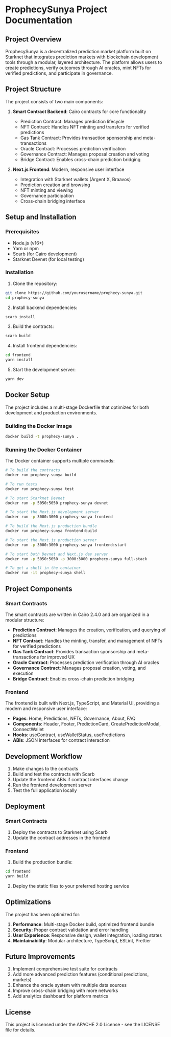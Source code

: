 # ProphecySunya Project Documentation

## Project Overview

ProphecySunya is a decentralized prediction market platform built on Starknet that integrates prediction markets with blockchain development tools through a modular, layered architecture. The platform allows users to create predictions, verify outcomes through AI oracles, mint NFTs for verified predictions, and participate in governance.

## Project Structure

The project consists of two main components:

1. **Smart Contract Backend**: Cairo contracts for core functionality
   - Prediction Contract: Manages prediction lifecycle
   - NFT Contract: Handles NFT minting and transfers for verified predictions
   - Gas Tank Contract: Provides transaction sponsorship and meta-transactions
   - Oracle Contract: Processes prediction verification
   - Governance Contract: Manages proposal creation and voting
   - Bridge Contract: Enables cross-chain prediction bridging

2. **Next.js Frontend**: Modern, responsive user interface
   - Integration with Starknet wallets (Argent X, Braavos)
   - Prediction creation and browsing
   - NFT minting and viewing
   - Governance participation
   - Cross-chain bridging interface

## Setup and Installation

### Prerequisites

- Node.js (v16+)
- Yarn or npm
- Scarb (for Cairo development)
- Starknet Devnet (for local testing)

### Installation

1. Clone the repository:
```bash
git clone https://github.com/yourusername/prophecy-sunya.git
cd prophecy-sunya
```

2. Install backend dependencies:
```bash
scarb install
```

3. Build the contracts:
```bash
scarb build
```

4. Install frontend dependencies:
```bash
cd frontend
yarn install
```

5. Start the development server:
```bash
yarn dev
```

## Docker Setup

The project includes a multi-stage Dockerfile that optimizes for both development and production environments.

### Building the Docker Image

```bash
docker build -t prophecy-sunya .
```

### Running the Docker Container

The Docker container supports multiple commands:

```bash
# To build the contracts
docker run prophecy-sunya build

# To run tests
docker run prophecy-sunya test

# To start Starknet Devnet
docker run -p 5050:5050 prophecy-sunya devnet

# To start the Next.js development server
docker run -p 3000:3000 prophecy-sunya frontend

# To build the Next.js production bundle
docker run prophecy-sunya frontend:build

# To start the Next.js production server
docker run -p 3000:3000 prophecy-sunya frontend:start

# To start both Devnet and Next.js dev server
docker run -p 5050:5050 -p 3000:3000 prophecy-sunya full-stack

# To get a shell in the container
docker run -it prophecy-sunya shell
```

## Project Components

### Smart Contracts

The smart contracts are written in Cairo 2.4.0 and are organized in a modular structure:

- **Prediction Contract**: Manages the creation, verification, and querying of predictions
- **NFT Contract**: Handles the minting, transfer, and management of NFTs for verified predictions
- **Gas Tank Contract**: Provides transaction sponsorship and meta-transactions for improved UX
- **Oracle Contract**: Processes prediction verification through AI oracles
- **Governance Contract**: Manages proposal creation, voting, and execution
- **Bridge Contract**: Enables cross-chain prediction bridging

### Frontend

The frontend is built with Next.js, TypeScript, and Material UI, providing a modern and responsive user interface:

- **Pages**: Home, Predictions, NFTs, Governance, About, FAQ
- **Components**: Header, Footer, PredictionCard, CreatePredictionModal, ConnectWallet
- **Hooks**: useContract, useWalletStatus, usePredictions
- **ABIs**: JSON interfaces for contract interaction

## Development Workflow

1. Make changes to the contracts
2. Build and test the contracts with Scarb
3. Update the frontend ABIs if contract interfaces change
4. Run the frontend development server
5. Test the full application locally

## Deployment

### Smart Contracts

1. Deploy the contracts to Starknet using Scarb
2. Update the contract addresses in the frontend

### Frontend

1. Build the production bundle:
```bash
cd frontend
yarn build
```

2. Deploy the static files to your preferred hosting service

## Optimizations

The project has been optimized for:

1. **Performance**: Multi-stage Docker build, optimized frontend bundle
2. **Security**: Proper contract validation and error handling
3. **User Experience**: Responsive design, wallet integration, loading states
4. **Maintainability**: Modular architecture, TypeScript, ESLint, Prettier

## Future Improvements

1. Implement comprehensive test suite for contracts
2. Add more advanced prediction features (conditional predictions, markets)
3. Enhance the oracle system with multiple data sources
4. Improve cross-chain bridging with more networks
5. Add analytics dashboard for platform metrics

## License

This project is licensed under the APACHE 2.0 License - see the LICENSE file for details.
